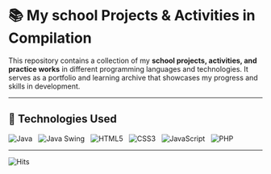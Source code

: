 # 📚 My school Projects & Activities in Compilation  

This repository contains a collection of my **school projects, activities, and practice works** in different programming languages and technologies. It serves as a portfolio and learning archive that showcases my progress and skills in development.  

---

## 🚀 Technologies Used  
![Java](https://img.shields.io/badge/Java-%23ED8B00.svg?style=for-the-badge&logo=openjdk&logoColor=white) &nbsp;
![Java Swing](https://img.shields.io/badge/Java_Swing-%23007396.svg?style=for-the-badge&logo=coffeescript&logoColor=white) &nbsp;
![HTML5](https://img.shields.io/badge/HTML5-%23E34F26.svg?style=for-the-badge&logo=html5&logoColor=white) &nbsp;
![CSS3](https://img.shields.io/badge/CSS3-%231572B6.svg?style=for-the-badge&logo=css3&logoColor=white) &nbsp;
![JavaScript](https://img.shields.io/badge/JavaScript-%23323330.svg?style=for-the-badge&logo=javascript&logoColor=%23F7DF1E) &nbsp;
![PHP](https://img.shields.io/badge/PHP-%23777BB4.svg?style=for-the-badge&logo=php&logoColor=white)
  

---


![Hits](https://hits.sh/github.com/USERNAME/REPONAME.svg?style=for-the-badge&label=visitors&color=blue)

